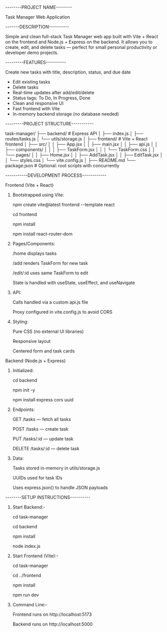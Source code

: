 --------PROJECT NAME--------

Task Manager Web Application





-------DESCRIPTION----------

Simple and clean full-stack Task Manager web app built with Vite + React on the frontend and Node.js + Express on the backend. 
It allows you to create, edit, and delete tasks — perfect for small personal productivity or developer demo projects.





---------FEATURES----------

Create new tasks with title, description, status, and due date

- Edit existing tasks
- Delete tasks
- Real-time updates after add/edit/delete
- Status tags: To Do, In Progress, Done
- Clean and responsive UI
- Fast frontend with Vite
- In-memory backend storage (no database needed)





---------PROJECT STRUCTURE-----------


task-manager/
├── backend/               # Express API
│   ├── index.js
│   ├── routes/tasks.js
│   └── utils/storage.js
│
├── frontend/              # Vite + React frontend
│   ├── src/
│   │   ├── App.jsx
│   │   ├── main.jsx
│   │   ├── api.js
│   │   ├── components/
│   │   │   ├── TaskForm.jsx
│   │   │   └── TaskForm.css
│   │   └── pages/
│   │       ├── Home.jsx
│   │       ├── AddTask.jsx
│   │       ├── EditTask.jsx
│   │       └── styles.css
│   └── vite.config.js
│
├── README.md
└── package.json           # Optional: root scripts with concurrently





-----------DEVELOPMENT PROCESS------------

Frontend (Vite + React)

1. Bootstrapped using Vite:
   
   npm create vite@latest frontend --template react
   
   cd frontend
   
   npm install
   
   npm install react-router-dom


3. Pages/Components:

   /home displays tasks
   
   /add renders TaskForm for new task
   
   /edit/:id uses same TaskForm to edit
   
   State is handled with useState, useEffect, and useNavigate

5. API:

   Calls handled via a custom api.js file
   
   Proxy configured in vite.config.js to avoid CORS

7. Styling:

   Pure CSS (no external UI libraries)
   
   Responsive layout
   
   Centered form and task cards



Backend (Node.js + Express)

1. Initialized:

   cd backend
   
   npm init -y
   
   npm install express cors uuid


3. Endpoints:

   GET /tasks — fetch all tasks
   
   POST /tasks — create task
   
   PUT /tasks/:id — update task
   
   DELETE /tasks/:id — delete task


5. Data:

   Tasks stored in-memory in utils/storage.js
   
   UUIDs used for task IDs
   
   Uses express.json() to handle JSON payloads





--------SETUP INSTRUCTIONS----------


1. Start Backend:-

   cd task-manager
   
   cd backend
   
   npm install
   
   node index.js


3. Start Frontend (Vite):-

   cd task-manager

   cd ../frontend
   
   npm install
   
   npm run dev


5. Command Line:- 

   Frontend runs on http://localhost:5173
   
   Backend runs on http://localhost:5000





   
